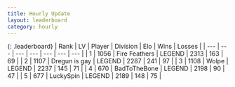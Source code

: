 ```yaml
---
title: Hourly Update
layout: leaderboard
category: hourly
---
```


{: .leaderboard}
| Rank | LV | Player | Division | Elo | Wins | Losses |
| --- | --- | --- | --- | --- | --- | --- |
| <span data-change="0">1</span> | 1056 | <span title="ID: 357425">Fire Feathers</span> | LEGEND | <span data-change="0">2313</span> | <span data-change="0">163</span> | <span data-change="0">69</span> |
| <span data-change="0">2</span> | 1107 | <span title="ID: 203132">Dregun is gay</span> | LEGEND | <span data-change="0">2287</span> | <span data-change="0">241</span> | <span data-change="0">97</span> |
| <span data-change="0">3</span> | 1108 | <span title="ID: 204953">Wolpe</span> | LEGEND | <span data-change="8">2237</span> | <span data-change="4">145</span> | <span data-change="1">71</span> |
| <span data-change="0">4</span> | 670 | <span title="ID: 391169">BadToTheBone</span> | LEGEND | <span data-change="0">2198</span> | <span data-change="0">90</span> | <span data-change="0">47</span> |
| <span data-change="0">5</span> | 677 | <span title="ID: 498412">LuckySpin</span> | LEGEND | <span data-change="0">2189</span> | <span data-change="0">148</span> | <span data-change="0">75</span> |